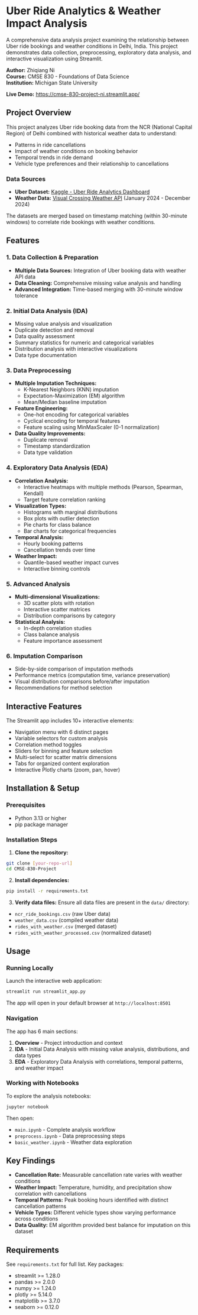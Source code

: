 # Uber Ride Analytics & Weather Impact Analysis

A comprehensive data analysis project examining the relationship between Uber ride bookings and weather conditions in Delhi, India. This project demonstrates data collection, preprocessing, exploratory data analysis, and interactive visualization using Streamlit.

**Author:** Zhiqiang Ni  
**Course:** CMSE 830 - Foundations of Data Science  
**Institution:** Michigan State University

**Live Demo:** https://cmse-830-project-ni.streamlit.app/

## Project Overview

This project analyzes Uber ride booking data from the NCR (National Capital Region) of Delhi combined with historical weather data to understand:
- Patterns in ride cancellations
- Impact of weather conditions on booking behavior
- Temporal trends in ride demand
- Vehicle type preferences and their relationship to cancellations

### Data Sources

- **Uber Dataset:** [Kaggle - Uber Ride Analytics Dashboard](https://www.kaggle.com/datasets/yashdevladdha/uber-ride-analytics-dashboard)
- **Weather Data:** [Visual Crossing Weather API](https://www.visualcrossing.com/) (January 2024 - December 2024)

The datasets are merged based on timestamp matching (within 30-minute windows) to correlate ride bookings with weather conditions.

## Features

### 1. Data Collection & Preparation
- **Multiple Data Sources:** Integration of Uber booking data with weather API data
- **Data Cleaning:** Comprehensive missing value analysis and handling
- **Advanced Integration:** Time-based merging with 30-minute window tolerance

### 2. Initial Data Analysis (IDA)
- Missing value analysis and visualization
- Duplicate detection and removal
- Data quality assessment
- Summary statistics for numeric and categorical variables
- Distribution analysis with interactive visualizations
- Data type documentation

### 3. Data Preprocessing
- **Multiple Imputation Techniques:**
  - K-Nearest Neighbors (KNN) imputation
  - Expectation-Maximization (EM) algorithm
  - Mean/Median baseline imputation
- **Feature Engineering:**
  - One-hot encoding for categorical variables
  - Cyclical encoding for temporal features
  - Feature scaling using MinMaxScaler (0-1 normalization)
- **Data Quality Improvements:**
  - Duplicate removal
  - Timestamp standardization
  - Data type validation

### 4. Exploratory Data Analysis (EDA)
- **Correlation Analysis:**
  - Interactive heatmaps with multiple methods (Pearson, Spearman, Kendall)
  - Target feature correlation ranking
- **Visualization Types:**
  - Histograms with marginal distributions
  - Box plots with outlier detection
  - Pie charts for class balance
  - Bar charts for categorical frequencies
- **Temporal Analysis:**
  - Hourly booking patterns
  - Cancellation trends over time
- **Weather Impact:**
  - Quantile-based weather impact curves
  - Interactive binning controls

### 5. Advanced Analysis
- **Multi-dimensional Visualizations:**
  - 3D scatter plots with rotation
  - Interactive scatter matrices
  - Distribution comparisons by category
- **Statistical Analysis:**
  - In-depth correlation studies
  - Class balance analysis
  - Feature importance assessment

### 6. Imputation Comparison
- Side-by-side comparison of imputation methods
- Performance metrics (computation time, variance preservation)
- Visual distribution comparisons before/after imputation
- Recommendations for method selection

## Interactive Features

The Streamlit app includes 10+ interactive elements:
- Navigation menu with 6 distinct pages
- Variable selectors for custom analysis
- Correlation method toggles
- Sliders for binning and feature selection
- Multi-select for scatter matrix dimensions
- Tabs for organized content exploration
- Interactive Plotly charts (zoom, pan, hover)

## Installation & Setup

### Prerequisites

- Python 3.13 or higher
- pip package manager

### Installation Steps

1. **Clone the repository:**
```bash
git clone [your-repo-url]
cd CMSE-830-Project
```

2. **Install dependencies:**
```bash
pip install -r requirements.txt
```

3. **Verify data files:**
Ensure all data files are present in the `data/` directory:
- `ncr_ride_bookings.csv` (raw Uber data)
- `weather_data.csv` (compiled weather data)
- `rides_with_weather.csv` (merged dataset)
- `rides_with_weather_processed.csv` (normalized dataset)

## Usage

### Running Locally

Launch the interactive web application:

```bash
streamlit run streamlit_app.py
```

The app will open in your default browser at `http://localhost:8501`

### Navigation

The app has 6 main sections:

1. **Overview** - Project introduction and context
2. **IDA** - Initial Data Analysis with missing value analysis, distributions, and data types
3. **EDA** - Exploratory Data Analysis with correlations, temporal patterns, and weather impact

### Working with Notebooks

To explore the analysis notebooks:

```bash
jupyter notebook
```

Then open:
- `main.ipynb` - Complete analysis workflow
- `preprocess.ipynb` - Data preprocessing steps
- `basic_weather.ipynb` - Weather data exploration

## Key Findings

- **Cancellation Rate:** Measurable cancellation rate varies with weather conditions
- **Weather Impact:** Temperature, humidity, and precipitation show correlation with cancellations
- **Temporal Patterns:** Peak booking hours identified with distinct cancellation patterns
- **Vehicle Types:** Different vehicle types show varying performance across conditions
- **Data Quality:** EM algorithm provided best balance for imputation on this dataset


## Requirements

See `requirements.txt` for full list. Key packages:
- streamlit >= 1.28.0
- pandas >= 2.0.0
- numpy >= 1.24.0
- plotly >= 5.14.0
- matplotlib >= 3.7.0
- seaborn >= 0.12.0
